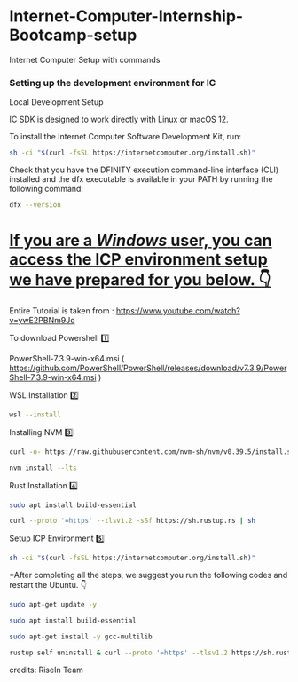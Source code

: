 # Internet-Computer-Internship-Bootcamp-setup
Internet Computer Setup with commands

### Setting up the development environment for IC

Local Development Setup

IC SDK is designed to work directly with Linux or macOS 12.

To install the Internet Computer Software Development Kit, run:

```bash
sh -ci "$(curl -fsSL https://internetcomputer.org/install.sh)"
```

Check that you have the DFINITY execution command-line interface (CLI) installed and the dfx executable is available in your PATH by running the following command:
```bash
dfx --version
```

# <u>If you are a <b><i>Windows</i></b> user, you can access the ICP environment setup we have prepared for you below. 👇</u>

Entire Tutorial is taken from : https://www.youtube.com/watch?v=ywE2PBNm9Jo

To download Powershell 1️⃣

PowerShell-7.3.9-win-x64.msi ( https://github.com/PowerShell/PowerShell/releases/download/v7.3.9/PowerShell-7.3.9-win-x64.msi )


WSL Installation 2️⃣
```bash
wsl --install
```
Installing NVM 3️⃣
```bash
curl -o- https://raw.githubusercontent.com/nvm-sh/nvm/v0.39.5/install.sh | bash
```
```bash
nvm install --lts
```
Rust Installation 4️⃣
```bash
sudo apt install build-essential
```
```bash
curl --proto '=https' --tlsv1.2 -sSf https://sh.rustup.rs | sh
```
Setup ICP Environment 5️⃣
```bash
sh -ci "$(curl -fsSL https://internetcomputer.org/install.sh)"
```

*After completing all the steps, we suggest you run the following codes and restart the Ubuntu. 👇
```bash
sudo apt-get update -y
```
```bash
sudo apt install build-essential
```
```bash
sudo apt-get install -y gcc-multilib
```
```bash
rustup self uninstall & curl --proto '=https' --tlsv1.2 https://sh.rustup.rs/ -sSf | sh
```


credits: RiseIn Team

